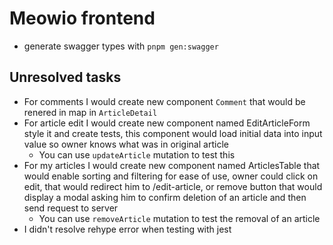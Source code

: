 # Meowio frontend

- generate swagger types with `pnpm gen:swagger`

## Unresolved tasks

- For comments I would create new component `Comment` that would be renered in map in `ArticleDetail`
- For article edit I would create new component named EditArticleForm style it and create tests, this component would load initial data into input value so owner knows what was in original article
  - You can use `updateArticle` mutation to test this
- For my articles I would create new component named ArticlesTable that would enable sorting and filtering for ease of use, owner could click on edit, that would redirect him to /edit-article, or remove button that would display a modal asking him to confirm deletion of an article and then send request to server
  - You can use `removeArticle` mutation to test the removal of an article
- I didn't resolve rehype error when testing with jest

